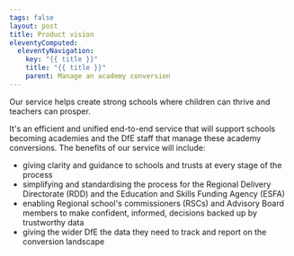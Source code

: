 ```yaml
---
tags: false
layout: post
title: Product vision
eleventyComputed:
  eleventyNavigation:
    key: "{{ title }}"
    title: "{{ title }}"
    parent: Manage an academy conversion
---
```


Our service helps create strong schools where children can thrive and teachers can prosper.

It's an efficient and unified end-to-end service that will support schools becoming academies and the DfE staff that manage these academy conversions.
The benefits of our service will include:
- giving clarity and guidance to schools and trusts at every stage of the process
- simplifying and standardising the process for the Regional Delivery Directorate (RDD) and the Education and Skills Funding Agency (ESFA)
- enabling Regional school's commissioners (RSCs) and Advisory Board members to make confident, informed, decisions backed up by trustworthy data
- giving the wider DfE the data they need to track and report on the conversion landscape

